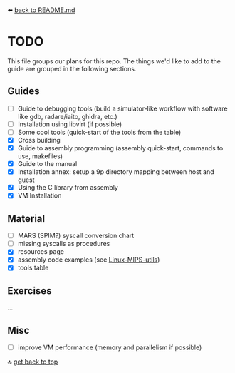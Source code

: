 :arrow_left: [back to README.md](README.md)


# TODO
This file groups our plans for this repo. The things we'd like to add to the guide are grouped in the following sections.

## Guides
- [ ] Guide to debugging tools (build a simulator-like workflow with software like gdb, radare/iaito, ghidra, etc.)
- [ ] Installation using libvirt (if possible)
- [ ] Some cool tools (quick-start of the tools from the table)
- [x] Cross building
- [x] Guide to assembly programming (assembly quick-start, commands to use, makefiles)
- [x] Guide to the manual
- [x] Installation annex: setup a 9p directory mapping between host and guest
- [x] Using the C library from assembly
- [x] VM Installation

## Material
- [ ] MARS (SPIM?) syscall conversion chart
- [ ] missing syscalls as procedures
- [x] resources page
- [x] assembly code examples (see [Linux-MIPS-utils](github.com/sgorblex-unimi/Linux-MIPS-utils))
- [x] tools table

## Exercises
...

## Misc
- [ ] improve VM performance (memory and parallelism if possible)


:top: [get back to top](#TODO)
